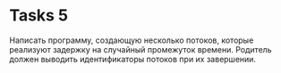 # Tasks 5

Написать программу, создающую несколько потоков, которые реализуют задержку на случайный промежуток времени. Родитель
должен выводить идентификаторы потоков при их завершении.
